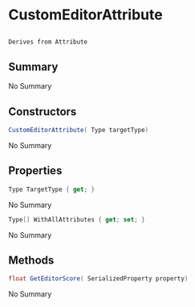 # CustomEditorAttribute

## 
```c#
Derives from Attribute
```

## Summary

No Summary
## Constructors

```c#
CustomEditorAttribute( Type targetType) 
```
No Summary
## Properties

```c#
Type TargetType { get; } 
```
No Summary
```c#
Type[] WithAllAttributes { get; set; } 
```
No Summary
## Methods

```c#
float GetEditorScore( SerializedProperty property) 
```
No Summary
